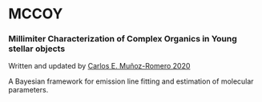 


# MCCOY
### Millimiter Characterization of Complex Organics in Young stellar objects
Written and updated by [Carlos E. Muñoz-Romero 2020](https://github.com/munozcar)

A Bayesian framework for emission line fitting and estimation of molecular parameters. 
